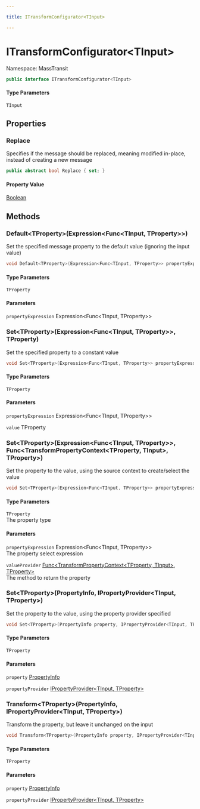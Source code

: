 ```yaml
---

title: ITransformConfigurator<TInput>

---
```


# ITransformConfigurator\<TInput\>

Namespace: MassTransit

```csharp
public interface ITransformConfigurator<TInput>
```

#### Type Parameters

`TInput`<br/>

## Properties

### **Replace**

Specifies if the message should be replaced, meaning modified in-place, instead of creating a new message

```csharp
public abstract bool Replace { set; }
```

#### Property Value

[Boolean](https://learn.microsoft.com/en-us/dotnet/api/system.boolean)<br/>

## Methods

### **Default\<TProperty\>(Expression\<Func\<TInput, TProperty\>\>)**

Set the specified message property to the default value (ignoring the input value)

```csharp
void Default<TProperty>(Expression<Func<TInput, TProperty>> propertyExpression)
```

#### Type Parameters

`TProperty`<br/>

#### Parameters

`propertyExpression` Expression\<Func\<TInput, TProperty\>\><br/>

### **Set\<TProperty\>(Expression\<Func\<TInput, TProperty\>\>, TProperty)**

Set the specified property to a constant value

```csharp
void Set<TProperty>(Expression<Func<TInput, TProperty>> propertyExpression, TProperty value)
```

#### Type Parameters

`TProperty`<br/>

#### Parameters

`propertyExpression` Expression\<Func\<TInput, TProperty\>\><br/>

`value` TProperty<br/>

### **Set\<TProperty\>(Expression\<Func\<TInput, TProperty\>\>, Func\<TransformPropertyContext\<TProperty, TInput\>, TProperty\>)**

Set the property to the value, using the source context to create/select the value

```csharp
void Set<TProperty>(Expression<Func<TInput, TProperty>> propertyExpression, Func<TransformPropertyContext<TProperty, TInput>, TProperty> valueProvider)
```

#### Type Parameters

`TProperty`<br/>
The property type

#### Parameters

`propertyExpression` Expression\<Func\<TInput, TProperty\>\><br/>
The property select expression

`valueProvider` [Func\<TransformPropertyContext\<TProperty, TInput\>, TProperty\>](https://learn.microsoft.com/en-us/dotnet/api/system.func-2)<br/>
The method to return the property

### **Set\<TProperty\>(PropertyInfo, IPropertyProvider\<TInput, TProperty\>)**

Set the property to the value, using the property provider specified

```csharp
void Set<TProperty>(PropertyInfo property, IPropertyProvider<TInput, TProperty> propertyProvider)
```

#### Type Parameters

`TProperty`<br/>

#### Parameters

`property` [PropertyInfo](https://learn.microsoft.com/en-us/dotnet/api/system.reflection.propertyinfo)<br/>

`propertyProvider` [IPropertyProvider\<TInput, TProperty\>](../masstransit-initializers/ipropertyprovider-2)<br/>

### **Transform\<TProperty\>(PropertyInfo, IPropertyProvider\<TInput, TProperty\>)**

Transform the property, but leave it unchanged on the input

```csharp
void Transform<TProperty>(PropertyInfo property, IPropertyProvider<TInput, TProperty> propertyProvider)
```

#### Type Parameters

`TProperty`<br/>

#### Parameters

`property` [PropertyInfo](https://learn.microsoft.com/en-us/dotnet/api/system.reflection.propertyinfo)<br/>

`propertyProvider` [IPropertyProvider\<TInput, TProperty\>](../masstransit-initializers/ipropertyprovider-2)<br/>
